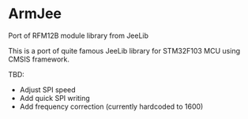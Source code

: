 # ArmJee
Port of RFM12B module library from JeeLib

This is a port of quite famous JeeLib library for STM32F103 MCU using CMSIS framework.

TBD:
* Adjust SPI speed
* Add quick SPI writing
* Add frequency correction (currently hardcoded to 1600)

